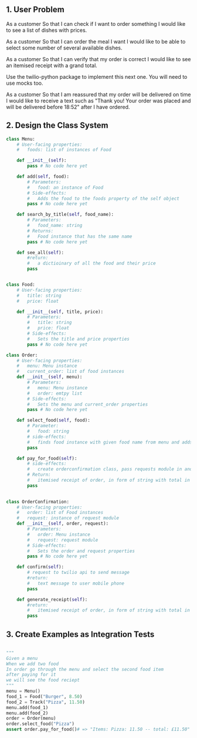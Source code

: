 ## 1. User Problem

As a customer
So that I can check if I want to order something
I would like to see a list of dishes with prices.

As a customer
So that I can order the meal I want
I would like to be able to select some number of several available dishes.

As a customer
So that I can verify that my order is correct
I would like to see an itemised receipt with a grand total.

Use the twilio-python package to implement this next one. You will need to use mocks too.

As a customer
So that I am reassured that my order will be delivered on time
I would like to receive a text such as "Thank you! Your order was placed and will be delivered before 18:52" after I have ordered.

## 2. Design the Class System

```python
class Menu:
    # User-facing properties:
    #   foods: list of instances of Food

    def __init__(self):
        pass # No code here yet

    def add(self, food):
        # Parameters:
        #   food: an instance of Food
        # Side-effects:
        #   Adds the food to the foods property of the self object
        pass # No code here yet

    def search_by_title(self, food_name):
        # Parameters:
        #   food_name: string
        # Returns:
        #   Food instance that has the same name
        pass # No code here yet

    def see_all(self):
        #return:
        #   a dictioinary of all the food and their price
        pass


class Food:
    # User-facing properties:
    #   title: string 
    #   price: float

    def __init__(self, title, price):
        # Parameters:
        #   title: string
        #   price: float
        # Side-effects:
        #   Sets the title and price properties
        pass # No code here yet

class Order:
    # User-facing properties:
    #   menu: Menu instance
    #   current_order: list of food instances
    def __init__(self, menu):
        # Parameters:
        #   menu: Menu instance
        #   order: emtpy list
        # Side-effects:
        #   Sets the menu and current_order properties
        pass # No code here yet

    def select_food(self, food):
        # Parameter:
        #   food: string
        # side-effects:
        #   finds food instance with given food name from menu and adds to current_order 
        pass

    def pay_for_food(self):
        # side-effects:
        #   create orderconfirmation class, pass requests module in and get receipt of food
        # Return:
        #   itemised receipt of order, in form of string with total in the end
        pass

    
class OrderConfirmation:
    # User-facing properties:
    #   order: list of Food instances
    #   request: instance of request module
    def __init__(self, order, request):
        # Parameters:
        #   order: Menu instance
        #   request: request module
        # Side-effects:
        #   Sets the order and request properties
        pass # No code here yet

    def confirm(self):
        # request to twilio api to send message
        #return:
        #   text message to user mobile phone 
        pass

    def generate_receipt(self):
        #return:
        #   itemised receipt of order, in form of string with total in the end
        pass

```

## 3. Create Examples as Integration Tests

```python

"""
Given a menu
When we add two food
In order go through the menu and select the second food item
after paying for it
we will see the food reciept
"""
menu = Menu()
food_1 = Food("Burger", 8.50)
food_2 = Track("Pizza", 11.50)
menu.add(food_1)
menu.add(food_2)
order = Order(menu)
order.select_food("Pizza")
assert order.pay_for_food()# => "Items: Pizza: 11.50 -- total: £11.50"
```


